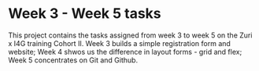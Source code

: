 
# Week 3 - Week 5 tasks
This project contains the tasks assigned from 
week 3 to week 5 on the Zuri x I4G training 
Cohort II. Week 3 builds a simple registration form 
and website; Week 4 shwos us the difference in 
layout forms - grid and flex; Week 5 concentrates 
on Git and Github.

